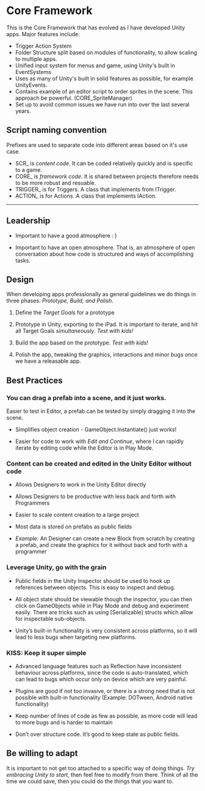 # Core Framework

This is the Core Framework that has evolved as I have developed Unity apps. Major features include:

- Trigger Action System
- Folder Structure split based on modules of functionality, to allow scaling to multiple apps.
- Unified input system for menus and game, using Unity's built in EventSystems
- Uses as many of Unity's built in solid features as possible, for example UnityEvents.
- Contains example of an editor script to order sprites in the scene. This approach be powerful. (CORE_SpriteManager)
- Set up to avoid common issues we have run into over the last several years.

## Script naming convention

Prefixes are used to separate code into different areas based on it's use case.
- SCR_ is *content code*. It can be coded relatively quickly and is specific to a game.
- CORE_ is *framework code*. It is shared between projects therefore needs to be more robust and resuable.
- TRIGGER_ is for Triggers. A class that implements from ITrigger.
- ACTION_ is for Actions. A class that implements IAction.

---

## Leadership

- Important to have a good atmosphere : )

- Important to have an open atmosphere. That is, an atmosphere of open conversation about how
code is structured and ways of accomplishing tasks.

## Design

When developing apps professionally as general guidelines we do things in three phases. *Prototype, Build, and Polish*.

1. Define the *Target Goals* for a prototype

2. Prototype in Unity, exporting to the iPad. It is important to iterate, and hit all Target Goals *simultaneously*. *Test with kids!*

3. Build the app based on the prototype. *Test with kids!*

4. Polish the app, tweaking the graphics, interactions and minor bugs once we have a releasable app.

## Best Practices

### You can drag a prefab into a scene, and it just works.

Easier to test in Editor, a prefab can be tested by simply
dragging it into the scene.

- Simplifies object creation - GameObject.Instantiate() just works!

- Easier for code to work with *Edit and Continue*, where I can
rapidly iterate by editing code while the Editor is in Play Mode.

### Content can be created and edited in the Unity Editor without code

- Allows Designers to work in the Unity Editor directly

- Allows Designers to be productive with less back and forth with
Programmers

- Easier to scale content creation to a large project

- Most data is stored on prefabs as public fields

- *Example:* An Designer can create a new Block from scratch by
creating a prefab, and create the graphics for it without back
and forth with a programmer

### Leverage Unity, go with the grain

- Public fields in the Unity Inspector should be used to hook up
references between objects. This is easy to inspect and debug.

- All object state should be viewable though the inspector, you
can then click on GameObjects while in Play Mode and debug
and experiment easily. There are tricks such as using
[Serializable] structs which allow for inspectable sub-objects.

- Unity’s built-in functionality is very consistent across platforms,
so it will lead to less bugs when targeting new platforms.

### KISS: Keep it super simple

- Advanced language features such as Reflection have inconsistent
behaviour across platforms, since the code is auto-translated,
which can lead to bugs which occur only on device which are very
painful.

- Plugins are good if not too invasive, or there is a strong need that
is not possible with built-in functionality (Example: DOTween,
Android native functionality)

- Keep number of lines of code as few as possible, as more code
will lead to more bugs and is harder to maintain

- Don’t over structure code. It’s good to keep state as public fields.

## Be willing to adapt

It is important to not get too attached to a specific way of doing things. *Try embracing Unity to start*, then feel free to modify from there. Think of all the time we could save, then you could do the things that you want to.
